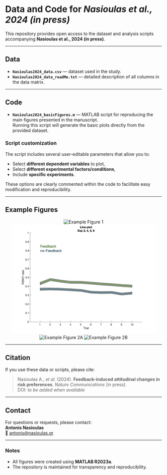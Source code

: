 # Data and Code for *Nasioulas et al., 2024 (in press)*

This repository provides open access to the dataset and analysis scripts accompanying **Nasioulas et al., 2024 (in press)**.

---

## Data

- **`Nasioulas2024_data.csv`** — dataset used in the study.  
- **`Nasioulas2024_data_readMe.txt`** — detailed description of all columns in the data matrix.

---

## Code

- **`Nasioulas2024_basicFigures.m`** — MATLAB script for reproducing the main figures presented in the manuscript.  
  Running this script will generate the basic plots directly from the provided dataset.

### Script customization
The script includes several user-editable parameters that allow you to:
- Select **different dependent variables** to plot,  
- Select **different experimental factors/conditions**,  
- Include **specific experiments**.

These options are clearly commented within the code to facilitate easy modification and reproducibility.

---

## Example Figures

<p align="center">
  <img src="https://github.com/hrl-team/riskyDecisionMakingFeedback/blob/main/Figure1__example1.jpg?raw=true" alt="Example Figure 1" height="350">
  <img src="https://github.com/anasioulas/riskyDecisionMakingFeedback/blob/main/Figure3__example1.jpg?raw=true" alt="Example Figure 3" height="350">
  <img src="https://github.com/hrl-team/riskyDecisionMakingFeedback/blob/main/Figure2__example1.jpg?raw=true" alt="Example Figure 2A" height="350">
  <img src="https://github.com/hrl-team/riskyDecisionMakingFeedback/blob/main/Figure2__example2.jpg?raw=true" alt="Example Figure 2B" height="350">
</p>

---

## Citation

If you use these data or scripts, please cite:

> Nasioulas A., *et al.* (2024). **Feedback-induced attitudinal changes in risk preferences**. *Nature Communications* (in press).  
> DOI: *to be added when available*


---

## Contact

For questions or requests, please contact:  
**Antonis Nasioulas**  
📧 [antonis@nasioulas.gr](mailto:antonis@nasioulas.gr)

---

### Notes
- All figures were created using **MATLAB R2023a**.  
- The repository is maintained for transparency and reproducibility.
